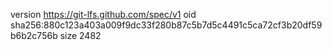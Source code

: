 version https://git-lfs.github.com/spec/v1
oid sha256:880c123a403a009f9dc33f280b87c5b7d5c4491c5ca72cf3b20df59b6b2c756b
size 2482
